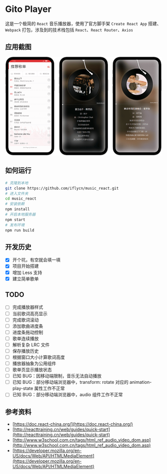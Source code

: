 # Gito Player
这是一个极简的 `React` 音乐播放器，使用了官方脚手架 `Create React App` 搭建、 `Webpack` 打包，涉及到的技术栈包括 `React`、`React Router`、`Axios`

## 应用截图
![](https://github.com/iflycn/music_react/blob/master/public/screenshot.png)

## 如何运行
``` bash
# 克隆到本地
git clone https://github.com/iflycn/music_react.git
# 进入文件夹
cd music_react
# 安装依赖
npm install
# 开启本地服务器
npm start
# 发布环境
npm run build
```

## 开发历史
- [x] 开个坑，有空就会填一填
- [x] 项目开始搭建
- [x] 增加 Less 支持
- [x] 建立简单歌单

## TODO
- [ ] 完成播放器样式
- [ ] 当前歌词高亮显示
- [ ] 完成歌词滚动
- [ ] 添加歌曲进度条
- [ ] 进度条拖动控制
- [ ] 歌单连续播放
- [ ] 解析复杂 LRC 文件
- [ ] 保存播放历史
- [ ] 根据窗口大小计算歌词高度
- [ ] 播放器抽象为公用组件
- [ ] 歌单页显示播放状态
- [ ] 已知 BUG：因移动端限制，音乐无法自动播放
- [ ] 已知 BUG：部分移动端浏览器中，transform: rotate 对应的 animation-play-state 属性工作不正常
- [ ] 已知 BUG：部分移动端浏览器中，audio 组件工作不正常

## 参考资料
- [https://doc.react-china.org/](https://doc.react-china.org/)
- [http://reacttraining.cn/web/guides/quick-start](http://reacttraining.cn/web/guides/quick-start)
- [http://www.w3school.com.cn/tags/html_ref_audio_video_dom.asp](http://www.w3school.com.cn/tags/html_ref_audio_video_dom.asp)
- [https://developer.mozilla.org/en-US/docs/Web/API/HTMLMediaElement](https://developer.mozilla.org/en-US/docs/Web/API/HTMLMediaElement)